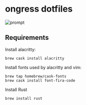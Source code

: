 ongress dotfiles
===================

![prompt](https://ongress.com/static/ongress-logo-e5a376f0193996f16165f083dd882839.jpeg)

Requirements
------------

Install alacritty:

    brew cask install alacritty

Install fonts used by alacritty and vim:

    brew tap homebrew/cask-fonts
    brew cask install font-fira-code

Install Rust

    brew install rust




